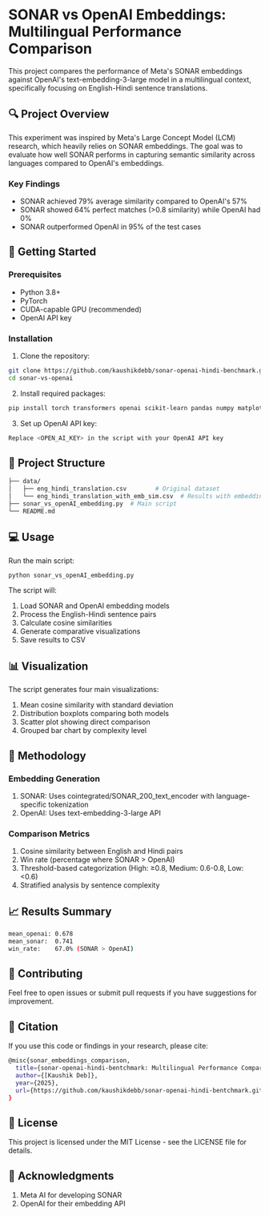 # SONAR vs OpenAI Embeddings: Multilingual Performance Comparison

This project compares the performance of Meta's SONAR embeddings against OpenAI's text-embedding-3-large model in a multilingual context, specifically focusing on English-Hindi sentence translations.

## 🔍 Project Overview

This experiment was inspired by Meta's Large Concept Model (LCM) research, which heavily relies on SONAR embeddings. The goal was to evaluate how well SONAR performs in capturing semantic similarity across languages compared to OpenAI's embeddings.

### Key Findings
- SONAR achieved 79% average similarity compared to OpenAI's 57%
- SONAR showed 64% perfect matches (>0.8 similarity) while OpenAI had 0%
- SONAR outperformed OpenAI in 95% of the test cases

## 🚀 Getting Started

### Prerequisites
- Python 3.8+
- PyTorch
- CUDA-capable GPU (recommended)
- OpenAI API key

### Installation

1. Clone the repository:
```bash
git clone https://github.com/kaushikdebb/sonar-openai-hindi-benchmark.git
cd sonar-vs-openai
```


2. Install required packages:
```bash
pip install torch transformers openai scikit-learn pandas numpy matplotlib
```

3. Set up OpenAI API key:
 ``` bash  
 Replace <OPEN_AI_KEY> in the script with your OpenAI API key
```
 

## 📁 Project Structure

``` bash
├── data/
│   ├── eng_hindi_translation.csv        # Original dataset
│   └── eng_hindi_translation_with_emb_sim.csv  # Results with embeddings
├── sonar_vs_openAI_embedding.py  # Main script
└── README.md
```

## 💻 Usage
Run the main script:
``` bash
python sonar_vs_openAI_embedding.py
```

The script will:

1. Load SONAR and OpenAI embedding models
2. Process the English-Hindi sentence pairs
3. Calculate cosine similarities
4. Generate comparative visualizations
5. Save results to CSV

## 📊 Visualization
The script generates four main visualizations:

1. Mean cosine similarity with standard deviation
2. Distribution boxplots comparing both models
3. Scatter plot showing direct comparison
4. Grouped bar chart by complexity level

## 🔧 Methodology

### Embedding Generation

1. SONAR: Uses cointegrated/SONAR_200_text_encoder with language-specific tokenization
2. OpenAI: Uses text-embedding-3-large API

### Comparison Metrics

1. Cosine similarity between English and Hindi pairs
2. Win rate (percentage where SONAR > OpenAI)
3. Threshold-based categorization (High: ≥0.8, Medium: 0.6-0.8, Low: <0.6)
4. Stratified analysis by sentence complexity

## 📈 Results Summary

``` bash 
mean_openai: 0.678
mean_sonar:  0.741
win_rate:    67.0% (SONAR > OpenAI)
```

## 🤝 Contributing
Feel free to open issues or submit pull requests if you have suggestions for improvement.

## 📝 Citation
If you use this code or findings in your research, please cite:

``` bash
@misc{sonar_embeddings_comparison,
  title={sonar-openai-hindi-bentchmark: Multilingual Performance Comparison},
  author={[Kaushik Deb]},
  year={2025},
  url={https://github.com/kaushikdebb/sonar-openai-hindi-bentchmark.git}
}
```

## 📄 License
This project is licensed under the MIT License - see the LICENSE file for details.

## 🙏 Acknowledgments
1. Meta AI for developing SONAR
2. OpenAI for their embedding API






